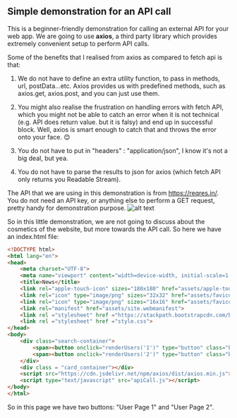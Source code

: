 ## Simple demonstration for an API call

This is a beginner-friendly demonstration for calling an external API for your web app.
We are going to use **axios**, a third party library which provides extremely convenient setup to perform API calls.


Some of the benefits that I realised from axios as compared to fetch api is that:

1. We do not have to define an extra utility function, to pass in methods, url, postData...etc. Axios provides us with predefined methods, such as axios.get, axios.post, and you can just use them.

2. You might also realise the frustration on handling errors with fetch API, which you might not be able to catch an error when it is not technical (e.g. API does return value. but it is falsy) and end up in successful block. Well, axios is smart enough to catch that and throws the error onto your face. 😊

3. You do not have to put in "headers" : "application/json", I know it's not a big deal, but yea.

4. You do not have to parse the results to json for axios (which fetch API only returns you Readable Stream).

The API that we are using in this demonstration is from https://reqres.in/. You do not need an API key, or anything else to perform a GET request, pretty handy for demonstration purpose.
![alt text](https://github.com/OhDylan/api-call/blob/master/reqres.png?raw=true)


So in this little demonstration, we are not going to discuss about the cosmetics of the website, but more towards the API call. So here we have an index.html file:
```html
<!DOCTYPE html>
<html lang="en">
<head>
    <meta charset="UTF-8">
    <meta name="viewport" content="width=device-width, initial-scale=1.0">
    <title>News</title>
    <link rel="apple-touch-icon" sizes="180x180" href="assets/apple-touch-icon.png">
    <link rel="icon" type="image/png" sizes="32x32" href="assets/favicon-32x32.png">
    <link rel="icon" type="image/png" sizes="16x16" href="assets/favicon-16x16.png">
    <link rel="manifest" href="assets/site.webmanifest">
    <link rel ="stylesheet" href ="https://stackpath.bootstrapcdn.com/bootstrap/4.5.2/css/bootstrap.min.css">
    <link rel ="stylesheet" href ="style.css">
</head>
<body>
    <div class="search-container">
        <span><button onclick="renderUsers('1')" type="button" class="btn btn-light">User Page 1</button></span>
        <span><button onclick="renderUsers('2')" type="button" class="btn btn-light">User Page 2</button></span>
    </div>
    <div class = "card_container"></div>
    <script src="https://cdn.jsdelivr.net/npm/axios/dist/axios.min.js"></script>
    <script type="text/javascript" src="apiCall.js"></script>
</body>
</html>
```
So in this page we have two buttons: "User Page 1" and "User Page 2".

